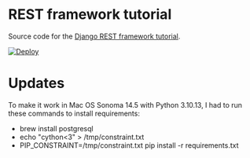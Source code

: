 # REST framework tutorial

Source code for the [Django REST framework tutorial][tut].

[tut]: http://www.django-rest-framework.org/tutorial/1-serialization

[![Deploy](https://www.herokucdn.com/deploy/button.svg)](https://heroku.com/deploy)


# Updates

To make it work in Mac OS Sonoma 14.5 with Python 3.10.13, I had to run these commands to install requirements:

- brew install postgresql
- echo "cython<3" > /tmp/constraint.txt
- PIP_CONSTRAINT=/tmp/constraint.txt pip install -r requirements.txt
